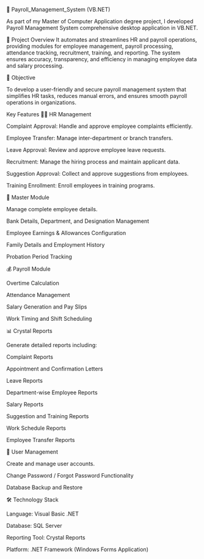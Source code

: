 ﻿🧾 Payroll_Management_System (VB.NET)

As part of my Master of Computer Application degree project, I developed Payroll Management System comprehensive desktop application in VB.NET.

📖 Project Overview
It automates and streamlines HR and payroll operations, providing modules for employee management, payroll processing, attendance tracking, recruitment, training, and reporting.
The system ensures accuracy, transparency, and efficiency in managing employee data and salary processing.

🎯 Objective

To develop a user-friendly and secure payroll management system that simplifies HR tasks, reduces manual errors, and ensures smooth payroll operations in organizations.


Key Features
👨‍💼 HR Management

Complaint Approval: Handle and approve employee complaints efficiently.

Employee Transfer: Manage inter-department or branch transfers.

Leave Approval: Review and approve employee leave requests.

Recruitment: Manage the hiring process and maintain applicant data.

Suggestion Approval: Collect and approve suggestions from employees.

Training Enrollment: Enroll employees in training programs.



🧩 Master Module

Manage complete employee details.

Bank Details, Department, and Designation Management

Employee Earnings & Allowances Configuration

Family Details and Employment History

Probation Period Tracking


💰 Payroll Module

Overtime Calculation

Attendance Management

Salary Generation and Pay Slips

Work Timing and Shift Scheduling


📊 Crystal Reports

Generate detailed reports including:

Complaint Reports

Appointment and Confirmation Letters

Leave Reports

Department-wise Employee Reports

Salary Reports

Suggestion and Training Reports

Work Schedule Reports

Employee Transfer Reports


🔐 User Management

Create and manage user accounts.

Change Password / Forgot Password Functionality

Database Backup and Restore


🛠️ Technology Stack

Language: Visual Basic .NET

Database: SQL Server

Reporting Tool: Crystal Reports

Platform: .NET Framework (Windows Forms Application)


